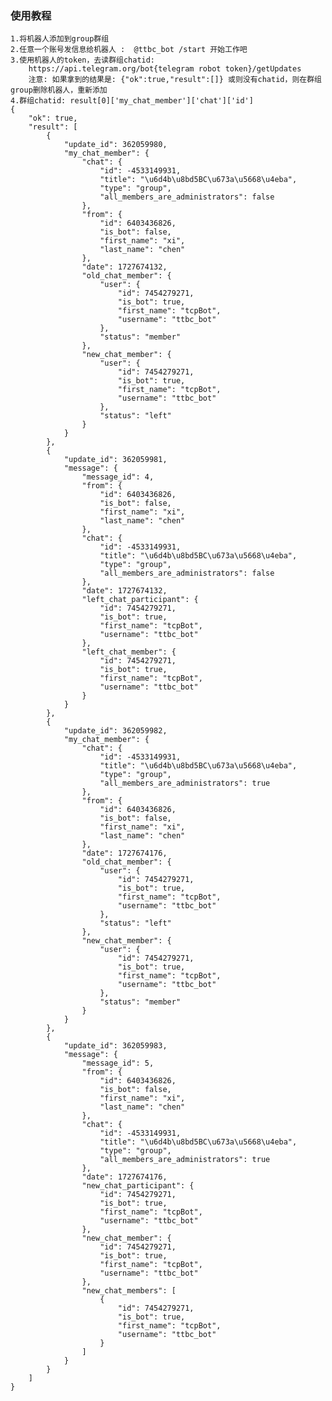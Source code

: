 ### 使用教程
    1.将机器人添加到group群组
    2.任意一个账号发信息给机器人 :  @ttbc_bot /start 开始工作吧
    3.使用机器人的token，去读群组chatid:
        https://api.telegram.org/bot{telegram robot token}/getUpdates
        注意: 如果拿到的结果是: {"ok":true,"result":[]} 或则没有chatid，则在群组group删除机器人，重新添加 
    4.群组chatid: result[0]['my_chat_member']['chat']['id']
    {
        "ok": true,
        "result": [
            {
                "update_id": 362059980,
                "my_chat_member": {
                    "chat": {
                        "id": -4533149931,
                        "title": "\u6d4b\u8bd5BC\u673a\u5668\u4eba",
                        "type": "group",
                        "all_members_are_administrators": false
                    },
                    "from": {
                        "id": 6403436826,
                        "is_bot": false,
                        "first_name": "xi",
                        "last_name": "chen"
                    },
                    "date": 1727674132,
                    "old_chat_member": {
                        "user": {
                            "id": 7454279271,
                            "is_bot": true,
                            "first_name": "tcpBot",
                            "username": "ttbc_bot"
                        },
                        "status": "member"
                    },
                    "new_chat_member": {
                        "user": {
                            "id": 7454279271,
                            "is_bot": true,
                            "first_name": "tcpBot",
                            "username": "ttbc_bot"
                        },
                        "status": "left"
                    }
                }
            },
            {
                "update_id": 362059981,
                "message": {
                    "message_id": 4,
                    "from": {
                        "id": 6403436826,
                        "is_bot": false,
                        "first_name": "xi",
                        "last_name": "chen"
                    },
                    "chat": {
                        "id": -4533149931,
                        "title": "\u6d4b\u8bd5BC\u673a\u5668\u4eba",
                        "type": "group",
                        "all_members_are_administrators": false
                    },
                    "date": 1727674132,
                    "left_chat_participant": {
                        "id": 7454279271,
                        "is_bot": true,
                        "first_name": "tcpBot",
                        "username": "ttbc_bot"
                    },
                    "left_chat_member": {
                        "id": 7454279271,
                        "is_bot": true,
                        "first_name": "tcpBot",
                        "username": "ttbc_bot"
                    }
                }
            },
            {
                "update_id": 362059982,
                "my_chat_member": {
                    "chat": {
                        "id": -4533149931,
                        "title": "\u6d4b\u8bd5BC\u673a\u5668\u4eba",
                        "type": "group",
                        "all_members_are_administrators": true
                    },
                    "from": {
                        "id": 6403436826,
                        "is_bot": false,
                        "first_name": "xi",
                        "last_name": "chen"
                    },
                    "date": 1727674176,
                    "old_chat_member": {
                        "user": {
                            "id": 7454279271,
                            "is_bot": true,
                            "first_name": "tcpBot",
                            "username": "ttbc_bot"
                        },
                        "status": "left"
                    },
                    "new_chat_member": {
                        "user": {
                            "id": 7454279271,
                            "is_bot": true,
                            "first_name": "tcpBot",
                            "username": "ttbc_bot"
                        },
                        "status": "member"
                    }
                }
            },
            {
                "update_id": 362059983,
                "message": {
                    "message_id": 5,
                    "from": {
                        "id": 6403436826,
                        "is_bot": false,
                        "first_name": "xi",
                        "last_name": "chen"
                    },
                    "chat": {
                        "id": -4533149931,
                        "title": "\u6d4b\u8bd5BC\u673a\u5668\u4eba",
                        "type": "group",
                        "all_members_are_administrators": true
                    },
                    "date": 1727674176,
                    "new_chat_participant": {
                        "id": 7454279271,
                        "is_bot": true,
                        "first_name": "tcpBot",
                        "username": "ttbc_bot"
                    },
                    "new_chat_member": {
                        "id": 7454279271,
                        "is_bot": true,
                        "first_name": "tcpBot",
                        "username": "ttbc_bot"
                    },
                    "new_chat_members": [
                        {
                            "id": 7454279271,
                            "is_bot": true,
                            "first_name": "tcpBot",
                            "username": "ttbc_bot"
                        }
                    ]
                }
            }
        ]
    }
        
